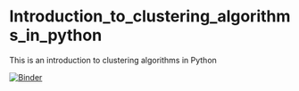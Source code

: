 # Introduction_to_clustering_algorithms_in_python

This is an introduction to clustering algorithms in Python


[![Binder](https://mybinder.org/badge_logo.svg)](https://mybinder.org/v2/gh/RaniaAbid-GH/Introduction_to_clustering_algorithms_in_python/master?filepath=clustering.ipynb)
